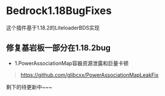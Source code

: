 # Bedrock1.18BugFixes
 这个插件基于1.18.2的LiteloaderBDS实现

## 修复基岩板一部分在1.18.2bug
* 1.PowerAssociationMap容器资源泄露和巨量卡顿
> https://github.com/glibcxx/PowerAssociationMapLeakFix

剩下的待更新中~~~
